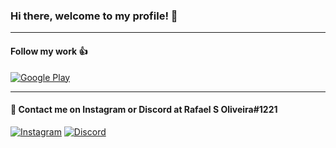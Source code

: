 ### Hi there, welcome to my profile! 👋
---



#### Follow my work 👍

[![Google Play](https://img.shields.io/badge/Google_Play-414141?style=for-the-badge&logo=google-play&logoColor=white)](https://play.google.com/store/apps/dev?id=5193237348107842096)
<!--
[![Itch.io](https://img.shields.io/badge/Itch-%23FF0B34.svg?style=for-the-badge&logo=Itch.io&logoColor=white)](https://itch.io/)
[![Steam](https://img.shields.io/badge/steam-%23000000.svg?style=for-the-badge&logo=steam&logoColor=white)](https://store.steampowered.com/)
[![ArtStation Badge](https://img.shields.io/badge/-ArtStation-2A79C6?style=for-the-badge&&logo=ArtStation&logoColor=white&link=mailto:eduardo.amaro164@gmail.com)](https://www.artstation.com)
!-->


---

#### 🤝 Contact me on Instagram or Discord at Rafael S Oliveira#1221

[![Instagram](https://img.shields.io/badge/Instagram-E4405F?style=for-the-badge&logo=instagram&logoColor=white)](https://www.instagram.com/rafaelsescato/)
[![Discord](https://img.shields.io/badge/Discord-5865F2?style=for-the-badge&logo=discord&logoColor=white)](https://discord.com/)


